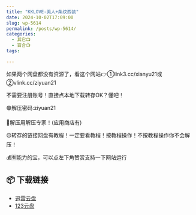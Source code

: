 ```yaml
---
title: "KKLOVE-美人+条纹西装"
date: 2024-10-02T17:09:00
slug: wp-5614
permalink: /posts/wp-5614/
categories:
  - 其它📺
  - 百合📺
tags:

---
```


如果两个网盘都没有资源了，看这个网站👉①link3.cc/xianyu21或②vlink.cc/ziyuan21

不需要注册账号！直接点本地下载转存OK？懂吧！

🟢解压密码:ziyuan21

🔵解压用解压专家！(应用商店有)

🟡转存的链接网盘有教程！一定要看教程！按教程操作！不按教程操作你不会解压！

💰🈶能力的宝，可以点左下角赞赏支持一下网站运行

## 📦 下载链接
- [迅雷云盘](https://blziyuan21.com/pay-download/5614?key=39875d1a2a&down_id=0)
- [123云盘](https://blziyuan21.com/pay-download/5614?key=39875d1a2a&down_id=1)

